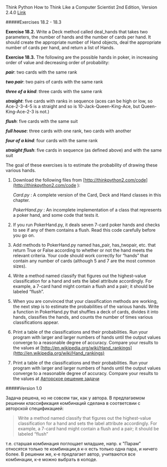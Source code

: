 
Think Python
How to Think Like a Computer Scientist
2nd Edition, Version 2.4.0
[Link](http://cs.williams.edu/~cs134/thinkpython2.pdf)

#####Exercises 18.2 - 18.3


**Exercise 18.2.** Write a Deck method called deal_hands that takes two parameters, the number of hands and the number of cards per hand. It should create the appropriate number of Hand objects, deal the appropriate number of cards per hand, and return a list of Hands.

**Exercise 18.3.** The following are the possible hands in poker, in increasing order of value and decreasing order of probability:

_**pair**_: two cards with the same rank

_**two pair**_: two pairs of cards with the same rank

_**three of a kind**_: three cards with the same rank

_**straight**_: five cards with ranks in sequence (aces can be high or low, so Ace-2-3-4-5 is a straight and so is 10-Jack-Queen-King-Ace, but Queen-King-Ace-2-3 is not.)

_**flush**_: five cards with the same suit

_**full house**_: three cards with one rank, two cards with another

_**four of a kind**_: four cards with the same rank

_**straight flush**_: five cards in sequence (as defined above) and with the same suit

The goal of these exercises is to estimate the probability of drawing these various hands.

1. Download the following files from [http://thinkpython2.com/code](http://thinkpython2.com/code ):

	_Card.py_ : A complete version of the Card, Deck and Hand classes in this chapter.

	_PokerHand.py_ : An incomplete implementation of a class that represents a poker hand, and some code that tests it.

2. If you run PokerHand.py, it deals seven 7-card poker hands and checks to see if any of them contains a flush. Read this code carefully before you go on.

3. Add methods to PokerHand.py named has_pair, has_twopair, etc. that return True or
False according to whether or not the hand meets the relevant criteria. Your code should
work correctly for “hands” that contain any number of cards (although 5 and 7 are the most common sizes).

4. Write a method named classify that figures out the highest-value classification for a hand and sets the label attribute accordingly. For example, a 7-card hand might contain a flush and a pair; it should be labeled “flush”.

5. When you are convinced that your classification methods are working, the next step is to estimate the probabilities of the various hands. Write a function in PokerHand.py that shuffles a deck of cards, divides it into hands, classifies the hands, and counts the number of times various classifications appear.

6. Print a table of the classifications and their probabilities. Run your program with larger and larger numbers of hands until the output values converge to a reasonable degree of accuracy. Compare your results to the values at [http://en.wikipedia.org/wiki/Hand_rankings](http://en.wikipedia.org/wiki/Hand_rankings)

6. Print a table of the classifications and their probabilities. Run your program with larger and larger numbers of hands until the output values converge to a reasonable degree of accuracy. Compare your results to the values at 
[Авторское решение задачи](https://github.com/AllenDowney/ThinkPython2/blob/master/code/PokerHandSoln.py)

#####Version 1.0


Задача решена, но не совсем так, как у автора. В предлагаемом решении классификация комбинаций сделана в соответсвии с авторской спецификацией:

> Write a method named classify that figures out the highest-value classification for a hand and sets the label attribute accordingly. For example, a 7-card hand might contain a flush and a pair; it should be labeled “flush”

т.е. старшая комбинация поглощает младшие, напр. к "Парам" относятся только те комбинации,в к-х есть только одна пара, и ничего более. В решении же, к-е предлагает автор, учитваются все комбинации, к-е можно выбрать в колоде.

